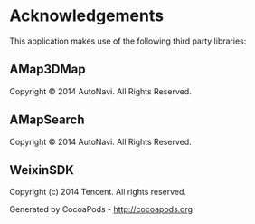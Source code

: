 # Acknowledgements
This application makes use of the following third party libraries:

## AMap3DMap

Copyright © 2014 AutoNavi. All Rights Reserved.


## AMapSearch

Copyright © 2014 AutoNavi. All Rights Reserved.


## WeixinSDK

Copyright (c) 2014 Tencent. All rights reserved.

Generated by CocoaPods - http://cocoapods.org

